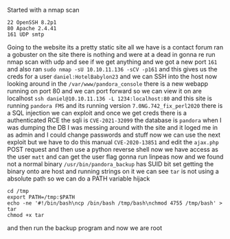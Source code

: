 Started with a nmap scan
```
22 OpenSSH 8.2p1
80 Apache 2.4.41
161 UDP smtp
```
Going to the website its a pretty static site all we have is a contact forum ran a gobuster on the site there is nothing and were at a dead in gonna re run nmap scan with udp and see if we get anything and we got a new port `161` and also ran `sudo nmap -sU 10.10.11.136 -sCV -p161` and this gives us the creds for a user `daniel:HotelBabylon23` and we can SSH into the host now looking around in the `/var/www/pandora_console` there is a new webapp running on port 80 and we can port forward so we can view it on are localhost `ssh daniel@10.10.11.136 -L 1234:localhost:80` and this site is running `pandora FMS` and its running version `7.0NG.742_fix_perl2020` there is a SQL injection we can exploit and once we get creds there is a authenticated RCE the sqli is `CVE-2021-32099` the database is `pandora` when I was dumping the DB I was messing around with the site and it loged me in as admin and I could change passwords and stuff now we can use the next exploit but we have to do this manual `CVE-2020-13851` and edit the `ajax.php` POST request and then use a python reverse shell now we have access as the user `matt` and can get the user flag gonna run linpeas now and we found not a normal binary `/usr/bin/pandora_backup` has SUID bit set getting the binary onto are host and running strings on it we can see `tar` is not using a absolute path so we can do a PATH variable hijack 
```
cd /tmp
export PATH=/tmp:$PATH
echo -ne '#!/bin/bash\ncp /bin/bash /tmp/bash\nchmod 4755 /tmp/bash' > tar
chmod +x tar
```
and then run the backup program and now we are root 